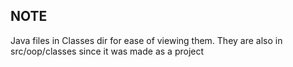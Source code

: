 ## NOTE 
Java files in Classes dir for ease of viewing them. They are also in src/oop/classes since it was made as a project
